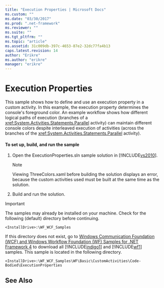 ```yaml
---
title: "Execution Properties | Microsoft Docs"
ms.custom: ""
ms.date: "03/30/2017"
ms.prod: ".net-framework"
ms.reviewer: ""
ms.suite: ""
ms.tgt_pltfrm: ""
ms.topic: "article"
ms.assetid: 31c009db-397c-4653-87e2-32dc77fa4b13
caps.latest.revision: 14
author: "Erikre"
ms.author: "erikre"
manager: "erikre"
---
```

# Execution Properties
This sample shows how to define and use an execution property in a custom activity. In this example, the execution property determines the console's foreground color. An example workflow shows how different logical paths of execution (branches of a <xref:System.Activities.Statements.Parallel> activity) can maintain different console colors despite interleaved execution of activities (across the branches of the <xref:System.Activities.Statements.Parallel> activity).  
  
#### To set up, build, and run the sample  
  
1.  Open the ExecutionProperties.sln sample solution in [!INCLUDE[vs2010](../../../../includes/vs2010-md.md)].  
  
    > [!NOTE]
    >  Viewing ThreeColors.xaml before building the solution displays an error, because the custom activities used must be built at the same time as the solution.  
  
2.  Build and run the solution.  
  
> [!IMPORTANT]
>  The samples may already be installed on your machine. Check for the following (default) directory before continuing.  
>   
>  `<InstallDrive>:\WF_WCF_Samples`  
>   
>  If this directory does not exist, go to [Windows Communication Foundation (WCF) and Windows Workflow Foundation (WF) Samples for .NET Framework 4](http://go.microsoft.com/fwlink/?LinkId=150780) to download all [!INCLUDE[indigo1](../../../../includes/indigo1-md.md)] and [!INCLUDE[wf1](../../../../includes/wf1-md.md)] samples. This sample is located in the following directory.  
>   
>  `<InstallDrive>:\WF_WCF_Samples\WF\Basic\CustomActivities\Code-Bodied\ExecutionProperties`  
  
## See Also